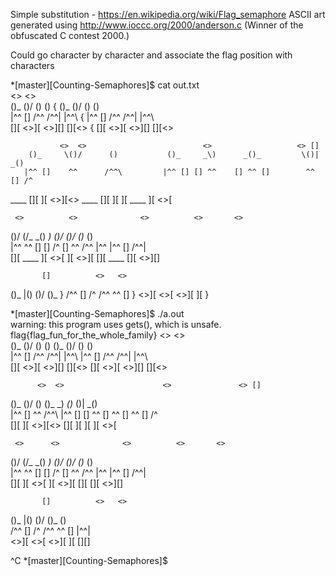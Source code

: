 Simple substitution - https://en.wikipedia.org/wiki/Flag_semaphore
ASCII art generated using http://www.ioccc.org/2000/anderson.c (Winner of the obfuscated C contest 2000.)

Could go character by character and associate the flag position with characters

*[master][Counting-Semaphores]$ cat out.txt                                
              <>                                   <>                    
   ()_      ()/      ()       ()    {   ()_      ()/      ()       ()    
  |^^ []   /^^      /^^|     |^^\  {   |^^ []   /^^      /^^|     |^^\   
  [][     <>][     <>][]     [][<>  {  [][     <>][     <>][]     [][<>  

               <>  <>                          <>                   <> []            
        ()_     \()/      ()           ()_     _\)      _()_         \()|     _()    
       |^^ []    ^^      /^^\         |^^ [] [] ^^    [] ^^ []        ^^    [] /^    
  ____ [][       ][     <>][<>  ____  [][       ][       ][    ____   ][      <>[    

     <>          <>              <>          <>       <>                    
   ()/          (/_     _()      _\)       ()/      ()/          ()_      ()    
  |^^           ^^ [] [] /^    [] ^^      /^^      |^^          |^^ []   /^^|   
  [][    ____   ][      <>[       ][     <>][      [][   ____   [][     <>][]   

           []          <>   <>               
   ()_     |()       ()/     \()_   }
  /^^ []    /^      /^^       ^^ []  }
 <>][      <>[     <>][       ][    }

*[master][Counting-Semaphores]$ ./a.out    
warning: this program uses gets(), which is unsafe.
flag{flag_fun_for_the_whole_family}
              <>                                  <>                    
   ()_      ()/      ()       ()       ()_      ()/      ()       ()    
  |^^ []   /^^      /^^|     |^^\     |^^ []   /^^      /^^|     |^^\   
  [][     <>][     <>][]     [][<>    [][     <>][     <>][]     [][<>  

          <>  <>                      <>               <> []            
   ()_     \()/      ()       ()_     _\)      _()_     \()|     _()    
  |^^ []    ^^      /^^\     |^^ [] [] ^^    [] ^^ []    ^^    [] /^    
  [][       ][     <>][<>    [][       ][       ][       ][      <>[    

     <>      <>              <>          <>       <>                    
   ()/      (/_     _()      _\)       ()/      ()/      ()_      ()    
  |^^       ^^ [] [] /^    [] ^^      /^^      |^^      |^^ []   /^^|   
  [][       ][      <>[       ][     <>][      [][      [][     <>][]   

           []          <>   <>               
   ()_     |()       ()/     \()_      ()    
  /^^ []    /^      /^^       ^^ []   |^^|   
 <>][      <>[     <>][       ][      [][]   

^C
*[master][Counting-Semaphores]$ 

